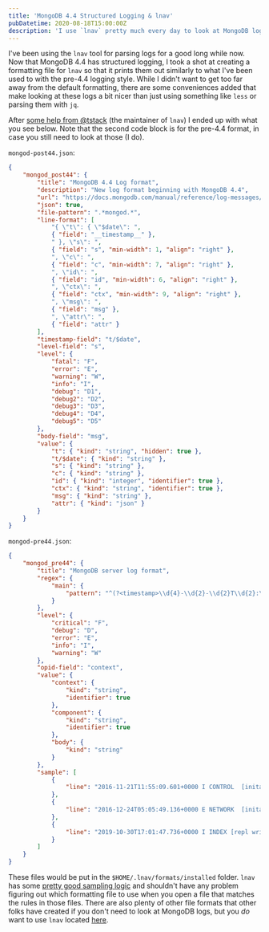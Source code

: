 ```yaml
---
title: 'MongoDB 4.4 Structured Logging & lnav'
pubDatetime: 2020-08-18T15:00:00Z
description: 'I use `lnav` pretty much every day to look at MongoDB logs. Now you can too.'
---
```


I've been using the `lnav` tool for parsing logs for a good long while now. Now that MongoDB 4.4 has structured logging, I took a shot at creating a formatting file for `lnav` so that it prints them out similarly to what I've been used to with the pre-4.4 logging style. While I didn't want to get too far away from the default formatting, there are some conveniences added that make looking at these logs a bit nicer than just using something like `less` or parsing them with `jq`.

After [some help from @tstack](https://github.com/tstack/lnav/issues/746) (the maintainer of `lnav`) I ended up with what you see below. Note that the second code block is for the pre-4.4 format, in case you still need to look at those (I do).

`mongod-post44.json`:

```json ins={5}
{
	"mongod_post44": {
		"title": "MongoDB 4.4 Log format",
		"description": "New log format beginning with MongoDB 4.4",
		"url": "https://docs.mongodb.com/manual/reference/log-messages/index.html#structured-logging",
		"json": true,
		"file-pattern": ".*mongod.*",
		"line-format": [
			"{ \"t\": { \"$date\": ",
			{ "field": "__timestamp__" },
			" }, \"s\": ",
			{ "field": "s", "min-width": 1, "align": "right" },
			", \"c\": ",
			{ "field": "c", "min-width": 7, "align": "right" },
			", \"id\": ",
			{ "field": "id", "min-width": 6, "align": "right" },
			", \"ctx\": ",
			{ "field": "ctx", "min-width": 9, "align": "right" },
			", \"msg\": ",
			{ "field": "msg" },
			", \"attr\": ",
			{ "field": "attr" }
		],
		"timestamp-field": "t/$date",
		"level-field": "s",
		"level": {
			"fatal": "F",
			"error": "E",
			"warning": "W",
			"info": "I",
			"debug": "D1",
			"debug2": "D2",
			"debug3": "D3",
			"debug4": "D4",
			"debug5": "D5"
		},
		"body-field": "msg",
		"value": {
			"t": { "kind": "string", "hidden": true },
			"t/$date": { "kind": "string" },
			"s": { "kind": "string" },
			"c": { "kind": "string" },
			"id": { "kind": "integer", "identifier": true },
			"ctx": { "kind": "string", "identifier": true },
			"msg": { "kind": "string" },
			"attr": { "kind": "json" }
		}
	}
}
```

`mongod-pre44.json`:

```json
{
	"mongod_pre44": {
		"title": "MongoDB server log format",
		"regex": {
			"main": {
				"pattern": "^(?<timestamp>\\d{4}-\\d{2}-\\d{2}T\\d{2}:\\d{2}:\\d{2}[,\\.]\\d+\\+\\d+)\\s+(?<level>\\w)\\s+(?<component>\\w+|-)\\s+\\[?(?<context>-*[^\\0]+?)?\\]\\s+(?<body>[^\\0]*)$"
			}
		},
		"level": {
			"critical": "F",
			"debug": "D",
			"error": "E",
			"info": "I",
			"warning": "W"
		},
		"opid-field": "context",
		"value": {
			"context": {
				"kind": "string",
				"identifier": true
			},
			"component": {
				"kind": "string",
				"identifier": true
			},
			"body": {
				"kind": "string"
			}
		},
		"sample": [
			{
				"line": "2016-11-21T11:55:09.601+0000 I CONTROL  [initandlisten] MongoDB starting : pid=19972 port=27017 dbpath=/var/lib/mongodb 32-bit host=ubuntu-512mb-fra1-012"
			},
			{
				"line": "2016-12-24T05:05:49.136+0000 E NETWORK  [initandlisten] Failed to unlink socket file /tmp/mongodb-27017.sock errno:1 Operation not permitted"
			},
			{
				"line": "2019-10-30T17:01:47.736+0000 I INDEX [repl writer worker 0] building index using bulk method build may temporarily use up to 500 megabytes of RAM"
			}
		]
	}
}
```

These files would be put in the `$HOME/.lnav/formats/installed` folder. `lnav` has some [pretty good sampling logic](https://lnav.readthedocs.io/en/latest/formats.html#format-order-when-scanning-a-file) and shouldn't have any problem figuring out which formatting file to use when you open a file that matches the rules in those files. There are also plenty of other file formats that other folks have created if you don't need to look at MongoDB logs, but you _do_ want to use `lnav` located [here](https://github.com/tstack/lnav-config/blob/master/remote-config.json).
